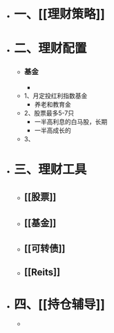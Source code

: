 - # 一、[[理财策略]]
- # 二、理财配置
	- ### 基金
		-
	- 1、月定投红利指数基金
		- 养老和教育金
	- 2、股票最多5-7只
		- 一半高利息的白马股，长期
		- 一半高成长的
	- 3、
- # 三、理财工具
	- ## [[股票]]
	- ## [[基金]]
	- ## [[可转债]]
	- ## [[Reits]]
- # 四、[[持仓辅导]]
	-
